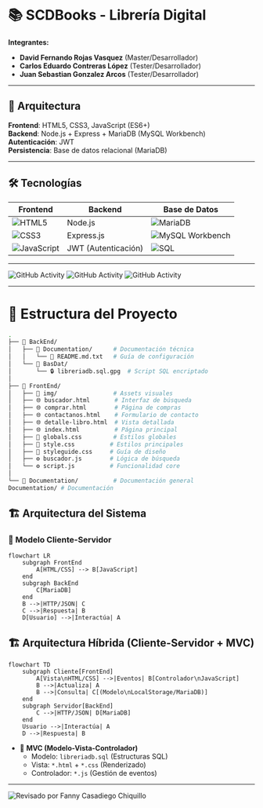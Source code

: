 # 📚 SCDBooks - Librería Digital  

**Integrantes:**  
- **David Fernando Rojas Vasquez** (Master/Desarrollador)  
- **Carlos Eduardo Contreras López** (Tester/Desarrollador)  
- **Juan Sebastian Gonzalez Arcos** (Tester/Desarrollador)  

---

## 🔧 Arquitectura  
**Frontend**: HTML5, CSS3, JavaScript (ES6+)  
**Backend**: Node.js + Express + MariaDB (MySQL Workbench)  
**Autenticación**: JWT  
**Persistencia**: Base de datos relacional (MariaDB)  

---

## 🛠 Tecnologías  
| **Frontend**       | **Backend**               | **Base de Datos**    |  
|--------------------|--------------------------|----------------------|  
| ![HTML5](https://img.shields.io/badge/HTML5-333333?style=flat&logo=html5)              | Node.js                  | ![MariaDB](https://img.shields.io/badge/MariaDB-333333?style=flat&logo=mariadb)              |  
| ![CSS3](https://img.shields.io/badge/CSS3-333333?style=flat&logo=css3&logoColor=white)         | Express.js               | ![MySQL Workbench](https://img.shields.io/badge/MySQL_Workbench-4479A1?style=flat&logo=mysql)      |  
| ![JavaScript](https://img.shields.io/badge/JavaScript-333333?style=flat&logo=javascript)  | JWT (Autenticación)      | ![SQL](https://img.shields.io/badge/SQL-003B57?style=flat&logo=postgresql)                  |  

---
![GitHub Activity](https://github-readme-stats.vercel.app/api?username=jhyjho159&show_icons=true)
![GitHub Activity](https://github-readme-stats.vercel.app/api?username=charliehh&show_icons=true)
![GitHub Activity](https://github-readme-stats.vercel.app/api?username=Davidrojas444&show_icons=true)

---
# 📂 Estructura del Proyecto

```bash
.
├── 📁 BackEnd/
│   ├── 📁 Documentation/      # Documentación técnica
│   │   └── 📄 README.md.txt   # Guía de configuración
│   └── 📁 BasDat/
│       └── 🔒 libreriadb.sql.gpg  # Script SQL encriptado
│
├── 📁 FrontEnd/
│   ├── 📁 img/                # Assets visuales
│   ├── 🌐 buscador.html       # Interfaz de búsqueda
│   ├── 🌐 comprar.html        # Página de compras
│   ├── 🌐 contactanos.html    # Formulario de contacto
│   ├── 🌐 detalle-libro.html  # Vista detallada
│   ├── 🌐 index.html          # Página principal
│   ├── 🎨 globals.css         # Estilos globales
│   ├── 🎨 style.css          # Estilos principales
│   ├── 🎨 styleguide.css     # Guía de diseño
│   ├── ⚙️ buscador.js        # Lógica de búsqueda
│   └── ⚙️ script.js          # Funcionalidad core
│
└── 📁 Documentation/          # Documentación general
Documentation/ # Documentación


```

## 🏗️ Arquitectura del Sistema

### 🔷 Modelo Cliente-Servidor
```mermaid
flowchart LR
    subgraph FrontEnd
        A[HTML/CSS] --> B[JavaScript]
    end
    subgraph BackEnd
        C[MariaDB]
    end
    B -->|HTTP/JSON| C
    C -->|Respuesta| B
    D[Usuario] -->|Interactúa| A

```



## 🏗️ Arquitectura Híbrida (Cliente-Servidor + MVC)

```mermaid
flowchart TD
    subgraph Cliente[FrontEnd]
        A[Vista\nHTML/CSS] -->|Eventos| B[Controlador\nJavaScript]
        B -->|Actualiza| A
        B -->|Consulta| C[(Modelo\nLocalStorage/MariaDB)]
    end
    subgraph Servidor[BackEnd]
        C -->|HTTP/JSON| D[MariaDB]
    end
    Usuario -->|Interactúa| A
    D -->|Respuesta| B
```
- 🎯 **MVC (Modelo-Vista-Controlador)**
  - Modelo: `libreriadb.sql` (Estructuras SQL)
  - Vista: `*.html` + `*.css` (Renderizado)
  - Controlador: `*.js` (Gestión de eventos)

---

![Revisado por Fanny Casadiego Chiquillo](https://img.shields.io/badge/Revisado_por-Fanny_Casadiego_Chiquillo-2d3748?style=flat&logo=review&logoColor=white)

